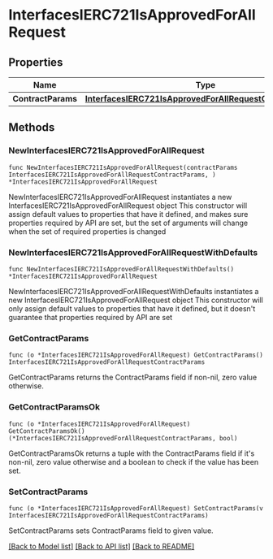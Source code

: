 # InterfacesIERC721IsApprovedForAllRequest

## Properties

Name | Type | Description | Notes
------------ | ------------- | ------------- | -------------
**ContractParams** | [**InterfacesIERC721IsApprovedForAllRequestContractParams**](InterfacesIERC721IsApprovedForAllRequestContractParams.md) |  | 

## Methods

### NewInterfacesIERC721IsApprovedForAllRequest

`func NewInterfacesIERC721IsApprovedForAllRequest(contractParams InterfacesIERC721IsApprovedForAllRequestContractParams, ) *InterfacesIERC721IsApprovedForAllRequest`

NewInterfacesIERC721IsApprovedForAllRequest instantiates a new InterfacesIERC721IsApprovedForAllRequest object
This constructor will assign default values to properties that have it defined,
and makes sure properties required by API are set, but the set of arguments
will change when the set of required properties is changed

### NewInterfacesIERC721IsApprovedForAllRequestWithDefaults

`func NewInterfacesIERC721IsApprovedForAllRequestWithDefaults() *InterfacesIERC721IsApprovedForAllRequest`

NewInterfacesIERC721IsApprovedForAllRequestWithDefaults instantiates a new InterfacesIERC721IsApprovedForAllRequest object
This constructor will only assign default values to properties that have it defined,
but it doesn't guarantee that properties required by API are set

### GetContractParams

`func (o *InterfacesIERC721IsApprovedForAllRequest) GetContractParams() InterfacesIERC721IsApprovedForAllRequestContractParams`

GetContractParams returns the ContractParams field if non-nil, zero value otherwise.

### GetContractParamsOk

`func (o *InterfacesIERC721IsApprovedForAllRequest) GetContractParamsOk() (*InterfacesIERC721IsApprovedForAllRequestContractParams, bool)`

GetContractParamsOk returns a tuple with the ContractParams field if it's non-nil, zero value otherwise
and a boolean to check if the value has been set.

### SetContractParams

`func (o *InterfacesIERC721IsApprovedForAllRequest) SetContractParams(v InterfacesIERC721IsApprovedForAllRequestContractParams)`

SetContractParams sets ContractParams field to given value.



[[Back to Model list]](../README.md#documentation-for-models) [[Back to API list]](../README.md#documentation-for-api-endpoints) [[Back to README]](../README.md)


